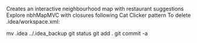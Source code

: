 Creates an interactive neighbourhood map with restaurant suggestions
Explore nbhMapMVC with closures following Cat Clicker pattern
To delete .idea/workspace.xml:

mv .idea ../.idea_backup
git status
git add .
git commit -a
